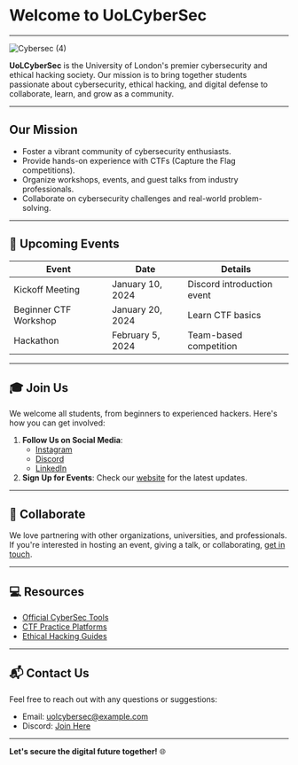 # Welcome to UoLCyberSec 
---

![Cybersec (4)](https://github.com/user-attachments/assets/05c99edc-ecc8-465b-aaf3-23b51a4b969f)

**UoLCyberSec** is the University of London's premier cybersecurity and ethical hacking society. Our mission is to bring together students passionate about cybersecurity, ethical hacking, and digital defense to collaborate, learn, and grow as a community.

---

## Our Mission
- Foster a vibrant community of cybersecurity enthusiasts.
- Provide hands-on experience with CTFs (Capture the Flag competitions).
- Organize workshops, events, and guest talks from industry professionals.
- Collaborate on cybersecurity challenges and real-world problem-solving.

---

## 📅 Upcoming Events

| **Event**             | **Date**       | **Details**               |
|-----------------------|----------------|---------------------------|
| Kickoff Meeting       | January 10, 2024 | Discord introduction event |
| Beginner CTF Workshop | January 20, 2024 | Learn CTF basics          |
| Hackathon             | February 5, 2024 | Team-based competition    |

---

## 🎓 Join Us
We welcome all students, from beginners to experienced hackers. Here's how you can get involved:

1. **Follow Us on Social Media**:
   - [Instagram](https://instagram.com/example)
   - [Discord](https://discord.gg/example)  
   - [LinkedIn](https://linkedin.com/company/example)
2. **Sign Up for Events**: Check our [website](https://example.com) for the latest updates.

---

## 🤝 Collaborate
We love partnering with other organizations, universities, and professionals. If you're interested in hosting an event, giving a talk, or collaborating, [get in touch](mailto:uolcybersec@example.com).

---

## 💻 Resources
- [Official CyberSec Tools](https://github.com/UoLCyberSec/resources)
- [CTF Practice Platforms](https://ctftime.org/)
- [Ethical Hacking Guides](https://example.com/guide)

---

## 📬 Contact Us
Feel free to reach out with any questions or suggestions:
- Email: [uolcybersec@example.com](mailto:uolcybersec@gmail.com)
- Discord: [Join Here](https://discord.gg/example)

---

**Let's secure the digital future together!** 🌐
